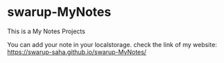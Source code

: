 # swarup-MyNotes
This is a My Notes Projects




You can add your note in your localstorage.
check the link of my website:    https://swarup-saha.github.io/swarup-MyNotes/
